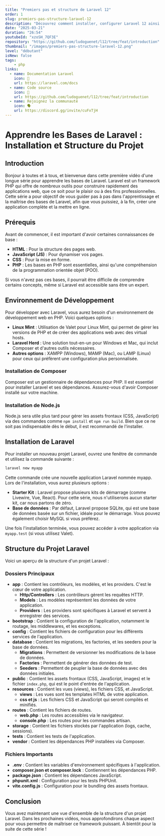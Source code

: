 ```yaml
---
title: "Premiers pas et structure de Laravel 12"
order: 1
slug: premiers-pas-structure-laravel-12
description: "Découvrez comment installer, configurer Laravel 12 ainsi que sa structure dans cette première vidéo de la série."
date: "2025-03-21"
duration: "26:54"
youtubeId: "xzoSH_7QF3E"
repository: "https://github.com/ludoguenet/l12/tree/feat/introduction"
thumbnail: "/images/premiers-pas-structure-laravel-12.png"
level: "débutant"
isNew: false
tags:
    - php
links:
  - name: Documentation Laravel
    icon: 📜
    url: https://laravel.com/docs
  - name: Code source
    icon: 📂
    url: https://github.com/ludoguenet/l12/tree/feat/introduction
  - name: Rejoignez la communauté
    icon: 🗣
    url: https://discord.gg/invite/cuFxTjH
---
```


# Apprendre les Bases de Laravel : Installation et Structure du Projet

## Introduction

Bonjour à toutes et à tous, et bienvenue dans cette première vidéo d'une longue série pour apprendre les bases de Laravel. Laravel est un framework PHP qui offre de nombreux outils pour construire rapidement des applications web, que ce soit pour le plaisir ou à des fins professionnelles. Cette série a pour objectif de vous guider pas à pas dans l'apprentissage et la maîtrise des bases de Laravel, afin que vous puissiez, à la fin, créer une application complète et la mettre en ligne.

## Prérequis

Avant de commencer, il est important d'avoir certaines connaissances de base :

- **HTML** : Pour la structure des pages web.
- **JavaScript (JS)** : Pour dynamiser vos pages.
- **CSS** : Pour la mise en forme.
- **PHP** : Les bases en PHP sont essentielles, ainsi qu'une compréhension de la programmation orientée objet (POO).

Si vous n'avez pas ces bases, il pourrait être difficile de comprendre certains concepts, même si Laravel est accessible sans être un expert.

## Environnement de Développement

Pour développer avec Laravel, vous aurez besoin d'un environnement de développement web en PHP. Voici quelques options :

- **Linux Mint** : Utilisation de Valet pour Linux Mint, qui permet de gérer les versions de PHP et de créer des applications web avec des virtual hosts.
- **Laravel Herd** : Une solution tout-en-un pour Windows et Mac, qui inclut Composer et d'autres outils nécessaires.
- **Autres options** : XAMPP (Windows), MAMP (Mac), ou LAMP (Linux) pour ceux qui préfèrent une configuration plus personnalisée.

### Installation de Composer

Composer est un gestionnaire de dépendances pour PHP. Il est essentiel pour installer Laravel et ses dépendances. Assurez-vous d'avoir Composer installé sur votre machine.

### Installation de Node.js

Node.js sera utile plus tard pour gérer les assets frontaux (CSS, JavaScript) via des commandes comme `npm install` et `npm run build`. Bien que ce ne soit pas indispensable dès le début, il est recommandé de l'installer.

## Installation de Laravel

Pour installer un nouveau projet Laravel, ouvrez une fenêtre de commande et utilisez la commande suivante :

```bash
laravel new myapp
```

Cette commande crée une nouvelle application Laravel nommée myapp. Lors de l'installation, vous aurez plusieurs options :

- **Starter Kit** : Laravel propose plusieurs kits de démarrage (comme Livewire, Vue, React). Pour cette série, nous n'utiliserons aucun starter kit, car nous partons de zéro.
- **Base de données** : Par défaut, Laravel propose SQLite, qui est une base de données basée sur un fichier, idéale pour le démarrage. Vous pouvez également choisir MySQL si vous préférez.

Une fois l'installation terminée, vous pouvez accéder à votre application via `myapp.test` (si vous utilisez Valet).

## Structure du Projet Laravel

Voici un aperçu de la structure d'un projet Laravel :

### Dossiers Principaux

- **app** : Contient les contrôleurs, les modèles, et les providers. C'est le cœur de votre application.
  - **Http/Controllers** : Les contrôleurs gèrent les requêtes HTTP.
  - **Models** : Les modèles représentent les données de votre application.
  - **Providers** : Les providers sont spécifiques à Laravel et servent à enregistrer des services.
- **bootstrap** : Contient la configuration de l'application, notamment le routage, les middlewares, et les exceptions.
- **config** : Contient les fichiers de configuration pour les différents services de l'application.
- **database** : Contient les migrations, les factories, et les seeders pour la base de données.
  - **Migrations** : Permettent de versionner les modifications de la base de données.
  - **Factories** : Permettent de générer des données de test.
  - **Seeders** : Permettent de peupler la base de données avec des données initiales.
- **public** : Contient les assets frontaux (CSS, JavaScript, images) et le fichier `index.php`, qui est le point d'entrée de l'application.
- **resources** : Contient les vues (views), les fichiers CSS, et JavaScript.
  - **views** : Les vues sont les templates HTML de votre application.
  - **css et js** : Les fichiers CSS et JavaScript qui seront compilés et minifiés.
- **routes** : Contient les fichiers de routes.
  - **web.php** : Les routes accessibles via le navigateur.
  - **console.php** : Les routes pour les commandes artisan.
- **storage** : Contient les fichiers stockés par l'application (logs, cache, sessions).
- **tests** : Contient les tests de l'application.
- **vendor** : Contient les dépendances PHP installées via Composer.

### Fichiers Importants

- **.env** : Contient les variables d'environnement spécifiques à l'application.
- **composer.json et composer.lock** : Contiennent les dépendances PHP.
- **package.json** : Contient les dépendances JavaScript.
- **phpunit.xml** : Configuration pour les tests PHPUnit.
- **vite.config.js** : Configuration pour le bundling des assets frontaux.

## Conclusion

Vous avez maintenant une vue d'ensemble de la structure d'un projet Laravel. Dans les prochaines vidéos, nous approfondirons chaque aspect pour vous permettre de maîtriser ce framework puissant. À bientôt pour la suite de cette série !
